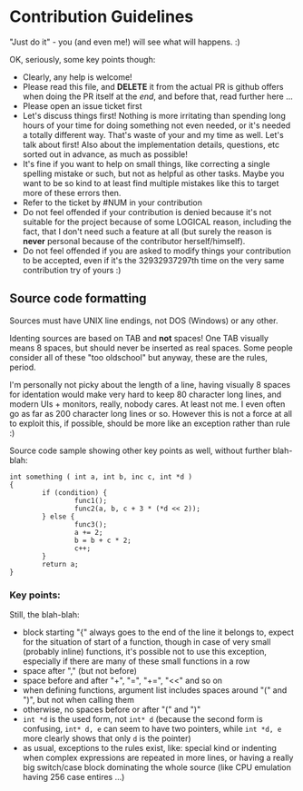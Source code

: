 # Contribution Guidelines

"Just do it" - you (and even me!) will see what will happens. :)

OK, seriously, some key points though:

* Clearly, any help is welcome!
* Please read this file, and **DELETE** it from the actual PR is github
offers when doing the PR itself at the _end_, and before that, read
further here ...
* Please open an issue ticket first
* Let's discuss things first! Nothing is more irritating than spending
long hours of your time for doing something not even needed, or it's
needed a totally different way. That's waste of your and my time as well.
Let's talk about first! Also about the implementation details, questions,
etc sorted out in advance, as much as possible!
* It's fine if you want to help on small things, like correcting a single
spelling mistake or such, but not as helpful as other tasks. Maybe you
want to be so kind to at least find multiple mistakes like this to target
more of these errors then.
* Refer to the ticket by #NUM in your contribution
* Do not feel offended if your contribution is denied because it's
not suitable for the project because of some LOGICAL reason, including
the fact, that I don't need such a feature at all (but surely the
reason is **never** personal because of the contributor herself/himself).
* Do not feel offended if you are asked to modify things your
contribution to be accepted, even if it's the 32932937297th time on
the very same contribution try of yours :)

## Source code formatting

Sources must have UNIX line endings, not DOS (Windows) or any other.

Identing sources are based on TAB and **not** spaces! One TAB visually means
8 spaces, but should never be inserted as real spaces. Some people consider
all of these "too oldschool" but anyway, these are the rules, period.

I'm personally not picky about the length of a line, having visually 8 spaces
for identation would make very hard to keep 80 character long lines, and
modern UIs + monitors, really, nobody cares. At least not me. I even often go
as far as 200 character long lines or so. However this is not a force at all
to exploit this, if possible, should be more like an exception rather than
rule :)

Source code sample showing other key points as well, without further blah-blah:


    int something ( int a, int b, inc c, int *d )
    {
            if (condition) {
                    func1();
                    func2(a, b, c + 3 * (*d << 2));
            } else {
                    func3();
                    a += 2;
                    b = b + c * 2;
                    c++;
            }
            return a;
    }

### Key points:

Still, the blah-blah:

* block starting "{" always goes to the end of the line it belongs to, expect
  for the situation of start of a function, though in case of very small
  (probably inline) functions, it's possible not to use this exception,
  especially if there are many of these small functions in a row
* space after "," (but not before)
* space before and after "+", "=", "+=", "<<" and so on
* when defining functions, argument list includes spaces around "(" and ")",
  but not when calling them
* otherwise, no spaces before or after "(" and ")"
* `int *d` is the used form, not `int* d` (because the second form is confusing,
  `int* d, e` can seem to have two pointers, while `int *d, e` more clearly
  shows that only `d` is the pointer)
* as usual, exceptions to the rules exist, like: special kind or indenting when
  complex expressions are repeated in more lines, or having a really big
  switch/case block dominating the whole source (like CPU emulation having
  256 case entires ...)
